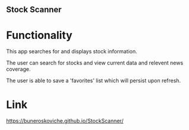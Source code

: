 ## Stock Scanner

# Functionality
This app searches for and displays stock information.

The user can search for stocks and view current data and relevent news coverage.

The user is able to save a 'favorites' list which will persist upon refresh.

# Link
https://buneroskoviche.github.io/StockScanner/